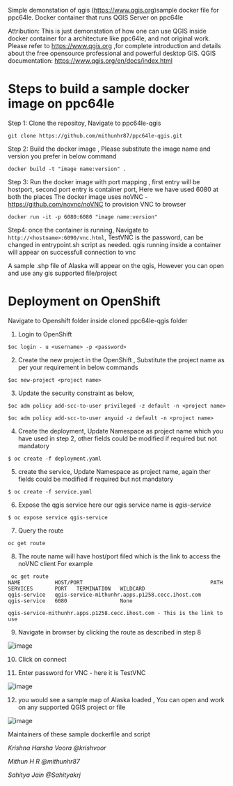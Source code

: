 Simple demonstation of qgis (https://www.qgis.org)sample docker file for ppc64le. Docker container that runs QGIS Server on ppc64le

Attribution: This is just demonstation of how one can use QGIS inside docker container for a architecture like ppc64le, and not original work. Please refer to https://www.qgis.org ,for complete introduction and details about the free opensource professional and powerful desktop GIS. QGIS documentation: https://www.qgis.org/en/docs/index.html

# Steps to build a sample docker image on ppc64le 

Step 1: Clone the repositoy, Navigate to ppc64le-qgis
```
git clone https://github.com/mithunhr87/ppc64le-qgis.git

```

Step 2: Build the docker image , Please substitute the image name and version you prefer in below command
```
docker build -t "image name:version" .

```

Step 3: Run the docker image with port mapping , first entry will be hostport, second port entry is container port, Here we have used 6080 at both the places
        The docker image uses noVNC - https://github.com/novnc/noVNC to provision VNC to browser

```
docker run -it -p 6080:6080 "image name:version"

```

Step4: once the container is running, Navigate to ``` http://<hostname>:6090/vnc.html ```, TestVNC is the password, can be changed in entrypoint.sh script as needed. qgis running inside a container will appear on successfull connection to vnc

A sample .shp file of Alaska will appear on the qgis, However you can open and use any gis supported file/project 


#  Deployment on OpenShift

Navigate to Openshift folder inside cloned ppc64le-qgis folder
1. Login to OpenShift 
```
$oc login - u <username> -p <password>

```
2. Create the new project in the OpenShift , Substitute the project name as per your requirement in below commands
```
$oc new-project <project name>
```
3. Update the security constraint as below, 
```
$oc adm policy add-scc-to-user privileged -z default -n <project name>

$oc adm policy add-scc-to-user anyuid -z default -n <project name>
```
4. Create the deployment, Update Namespace as project name which you have used in step 2, other fields could be modified if required but not mandatory
```
$ oc create -f deployment.yaml
```
5. create the service, Update Namespace as project name, again ther fields could be modified if required but not mandatory
```
$ oc create -f service.yaml
```
6. Expose the qgis service here our qgis service name is *qgis-service*
```
$ oc expose service qgis-service
```
7. Query  the route 

```
oc get route
```
8. The route name will have host/port filed which is the link to access the noVNC client
For example
```
 oc get route
NAME           HOST/PORT                                         PATH   SERVICES       PORT   TERMINATION   WILDCARD
qgis-service   qgis-service-mithunhr.apps.p1258.cecc.ihost.com          qgis-service   6080                 None

qgis-service-mithunhr.apps.p1258.cecc.ihost.com - This is the link to use
```
9. Navigate in browser by clicking the route as described in step 8

![image](https://user-images.githubusercontent.com/59821167/121920113-55c7be00-cd55-11eb-962c-20cb752dc70f.png)

10. Click on connect

11. Enter password for VNC - here it is TestVNC

![image](https://user-images.githubusercontent.com/59821167/121920290-87408980-cd55-11eb-8140-5faaca25073b.png)


12. you would  see a sample map of Alaska loaded , You can open and work on any supported QGIS project or file 

![image](https://user-images.githubusercontent.com/59821167/121920417-a5a68500-cd55-11eb-8dc1-b73f95b2ce31.png)

Maintainers of these sample dockerfile and script

_Krishna Harsha Voora @krishvoor_

_Mithun H R @mithunhr87_

_Sahitya Jain @Sahityakrj_
